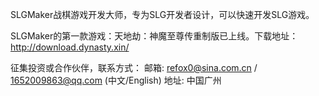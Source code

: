 SLGMaker战棋游戏开发大师，专为SLG开发者设计，可以快速开发SLG游戏。

SLGMaker的第一款游戏：天地劫：神魔至尊传重制版已上线。下载地址：http://download.dynasty.xin/ 

征集投资或合作伙伴，联系方式： 邮箱: refox0@sina.com.cn / 1652009863@qq.com (中文/English) 地址: 中国广州
